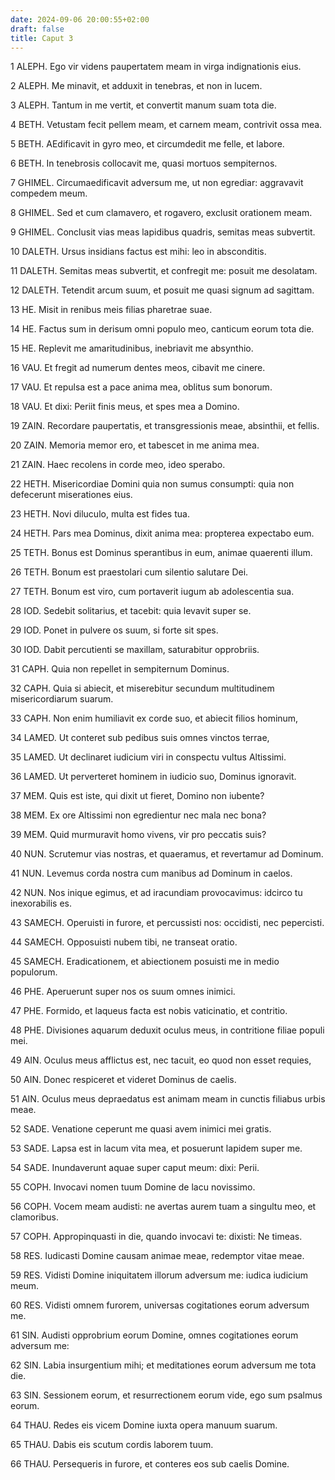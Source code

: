 ```yaml
---
date: 2024-09-06 20:00:55+02:00
draft: false
title: Caput 3
---
```





1 ALEPH. Ego vir videns paupertatem meam in virga indignationis eius.

2 ALEPH. Me minavit, et adduxit in tenebras, et non in lucem.

3 ALEPH. Tantum in me vertit, et convertit manum suam tota die.

4 BETH. Vetustam fecit pellem meam, et carnem meam, contrivit ossa mea.

5 BETH. AEdificavit in gyro meo, et circumdedit me felle, et labore.

6 BETH. In tenebrosis collocavit me, quasi mortuos sempiternos.

7 GHIMEL. Circumaedificavit adversum me, ut non egrediar: aggravavit compedem meum.

8 GHIMEL. Sed et cum clamavero, et rogavero, exclusit orationem meam.

9 GHIMEL. Conclusit vias meas lapidibus quadris, semitas meas subvertit.

10 DALETH. Ursus insidians factus est mihi: leo in absconditis.

11 DALETH. Semitas meas subvertit, et confregit me: posuit me desolatam.

12 DALETH. Tetendit arcum suum, et posuit me quasi signum ad sagittam.

13 HE. Misit in renibus meis filias pharetrae suae.

14 HE. Factus sum in derisum omni populo meo, canticum eorum tota die.

15 HE. Replevit me amaritudinibus, inebriavit me absynthio.

16 VAU. Et fregit ad numerum dentes meos, cibavit me cinere.

17 VAU. Et repulsa est a pace anima mea, oblitus sum bonorum.

18 VAU. Et dixi: Periit finis meus, et spes mea a Domino.

19 ZAIN. Recordare paupertatis, et transgressionis meae, absinthii, et fellis.

20 ZAIN. Memoria memor ero, et tabescet in me anima mea.

21 ZAIN. Haec recolens in corde meo, ideo sperabo.

22 HETH. Misericordiae Domini quia non sumus consumpti: quia non defecerunt miserationes eius.

23 HETH. Novi diluculo, multa est fides tua.

24 HETH. Pars mea Dominus, dixit anima mea: propterea expectabo eum.

25 TETH. Bonus est Dominus sperantibus in eum, animae quaerenti illum.

26 TETH. Bonum est praestolari cum silentio salutare Dei.

27 TETH. Bonum est viro, cum portaverit iugum ab adolescentia sua.

28 IOD. Sedebit solitarius, et tacebit: quia levavit super se.

29 IOD. Ponet in pulvere os suum, si forte sit spes.

30 IOD. Dabit percutienti se maxillam, saturabitur opprobriis.

31 CAPH. Quia non repellet in sempiternum Dominus.

32 CAPH. Quia si abiecit, et miserebitur secundum multitudinem misericordiarum suarum.

33 CAPH. Non enim humiliavit ex corde suo, et abiecit filios hominum,

34 LAMED. Ut conteret sub pedibus suis omnes vinctos terrae,

35 LAMED. Ut declinaret iudicium viri in conspectu vultus Altissimi.

36 LAMED. Ut perverteret hominem in iudicio suo, Dominus ignoravit.

37 MEM. Quis est iste, qui dixit ut fieret, Domino non iubente?

38 MEM. Ex ore Altissimi non egredientur nec mala nec bona?

39 MEM. Quid murmuravit homo vivens, vir pro peccatis suis?

40 NUN. Scrutemur vias nostras, et quaeramus, et revertamur ad Dominum.

41 NUN. Levemus corda nostra cum manibus ad Dominum in caelos.

42 NUN. Nos inique egimus, et ad iracundiam provocavimus: idcirco tu inexorabilis es.

43 SAMECH. Operuisti in furore, et percussisti nos: occidisti, nec pepercisti.

44 SAMECH. Opposuisti nubem tibi, ne transeat oratio.

45 SAMECH. Eradicationem, et abiectionem posuisti me in medio populorum.

46 PHE. Aperuerunt super nos os suum omnes inimici.

47 PHE. Formido, et laqueus facta est nobis vaticinatio, et contritio.

48 PHE. Divisiones aquarum deduxit oculus meus, in contritione filiae populi mei.

49 AIN. Oculus meus afflictus est, nec tacuit, eo quod non esset requies,

50 AIN. Donec respiceret et videret Dominus de caelis.

51 AIN. Oculus meus depraedatus est animam meam in cunctis filiabus urbis meae.

52 SADE. Venatione ceperunt me quasi avem inimici mei gratis.

53 SADE. Lapsa est in lacum vita mea, et posuerunt lapidem super me.

54 SADE. Inundaverunt aquae super caput meum: dixi: Perii.

55 COPH. Invocavi nomen tuum Domine de lacu novissimo.

56 COPH. Vocem meam audisti: ne avertas aurem tuam a singultu meo, et clamoribus.

57 COPH. Appropinquasti in die, quando invocavi te: dixisti: Ne timeas.

58 RES. Iudicasti Domine causam animae meae, redemptor vitae meae.

59 RES. Vidisti Domine iniquitatem illorum adversum me: iudica iudicium meum.

60 RES. Vidisti omnem furorem, universas cogitationes eorum adversum me.

61 SIN. Audisti opprobrium eorum Domine, omnes cogitationes eorum adversum me:

62 SIN. Labia insurgentium mihi; et meditationes eorum adversum me tota die.

63 SIN. Sessionem eorum, et resurrectionem eorum vide, ego sum psalmus eorum.

64 THAU. Redes eis vicem Domine iuxta opera manuum suarum.

65 THAU. Dabis eis scutum cordis laborem tuum.

66 THAU. Persequeris in furore, et conteres eos sub caelis Domine.

